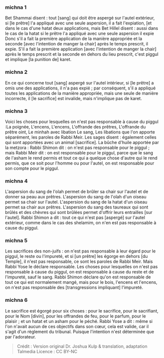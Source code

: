 
### michna 1
Bet Shammai disent : tout [sang] qui doit être aspergé sur l'autel extérieur, si [le prêtre] l'a appliqué avec une seule aspersion, il a fait l'expiation, [et dans le cas d'une hatat deux applications, mais Bet Hillel disent : aussi dans le cas de la hatat si le prêtre l'a appliqué avec une seule aspersion il expie Donc s'il a fait la première application de la manière appropriée et la seconde [avec l'intention de manger la chair] après le temps prescrit, il expie. S'il a fait la première application [avec l'intention de manger la chair] après le temps prescrit et la seconde en dehors du lieu prescrit, c'est piggul et implique [la punition de] karet.

### michna 2
En ce qui concerne tout [sang] aspergé sur l'autel intérieur, si [le prêtre] a omis une des applications, il n'a pas expié ; par conséquent, s'il a appliqué toutes les applications de la manière appropriée, mais une seule de manière incorrecte, il [le sacrifice] est invalide, mais n'implique pas de karet.

### michna 3
Voici les choses pour lesquelles on n'est pas responsable à cause du piggul :La poignée, L'encens, L'encens, L'offrande des prêtres, L'offrande du prêtre oint, Le minhah avec libation Le sang, Les libations que l'on apporte séparément, les paroles de Rabbi Meir. Les sages disent : également celles qui sont apportées avec un animal [sacrifice]. La bûche d'huile apportée par la metzora : Rabbi Shimon dit : on n'est pas responsable pour le piggul ; mais Rabbi Meir dit : on est responsable pour le piggul, parce que le sang de l'asham le rend permis et tout ce qui a quelque chose d'autre qui le rend permis, que ce soit pour l'homme ou pour l'autel, on est responsable pour son compte pour le piggul.

### michna 4
L'aspersion du sang de l'olah permet de brûler sa chair sur l'autel et de donner sa peau aux prêtres. L'aspersion du sang de l'olah d'un oiseau permet sa chair sur l'autel. L'aspersion du sang de la hatat d'un oiseau permet sa chair aux prêtres. L'aspersion du sang des taureaux qui sont brûlés et des chèvres qui sont brûlées permet d'offrir leurs entrailles [sur l'autel]. Rabbi Shimon a dit : tout ce qui n'est pas [aspergé] sur l'autel extérieur, comme dans le cas des shelamim, on n'en est pas responsable à cause du piggul.

### michna 5
Les sacrifices des non-juifs : on n'est pas responsable à leur égard pour le piggul, le reste ou l'impureté, et si [un prêtre] les égorge en dehors [du Temple], il n'est pas responsable, ce sont les paroles de Rabbi Meir. Mais Rabbi Yose le déclare responsable. Les choses pour lesquelles on n'est pas responsable à cause du piggul, on est responsable à cause du reste et de l'impureté, sauf le sang. Rabbi Shimon déclare qu'on est responsable de tout ce qui est normalement mangé, mais pour le bois, l'encens et l'encens, on n'est pas responsable des [transgressions impliquant] l'impureté.

### michna 6
Le sacrifice est égorgé pour six choses : pour le sacrifice, pour le sacrifiant, pour le Nom [divin], pour les offrandes de feu, pour le parfum, pour le plaisir ; et un hatat et un asham pour le péché. Rabbi Yose a dit : même si l'on n'avait aucun de ces objectifs dans son cœur, cela est valide, car il s'agit d'un règlement du tribunal. Puisque l'intention n'est déterminée que par l'adorateur.

>Crédit : Version original Dr. Joshua Kulp & translation, adaptation Talmedia
>Licence : CC BY-NC